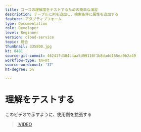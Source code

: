 ```yaml
---
title: コースの理解度をテストするための簡単な演習
description: テーブルに列を追加し、検索条件に属性を追加する
feature: アダプティブフォーム
type: Documentation
role: Developer
level: Beginner
version: cloud-service
topic: 統合
thumbnail: 335800.jpg
kt: 8481
source-git-commit: 462417d384c4aa5d99110f1b8dadd165ea9b2a49
workflow-type: tm+mt
source-wordcount: '37'
ht-degree: 5%

---
```


# 理解をテストする

このビデオで示すように、使用例を拡張する

>[!VIDEO](https://video.tv.adobe.com/v/335800/?quality=12&learn=on)

